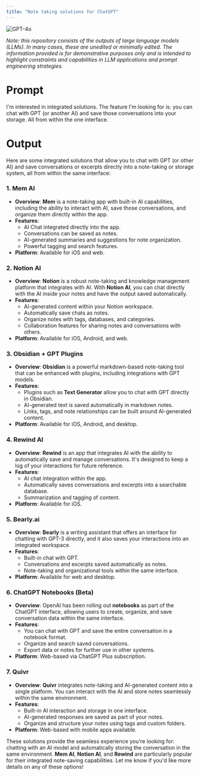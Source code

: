 ```yaml
---
title: "Note taking solutions for ChatGPT"
---
```

![GPT-4o](https://img.shields.io/badge/GPT--4o-3333FF?style=for-the-badge&logo=openai&logoColor=white)



*Note: this repository consists of the outputs of large language models (LLMs). In many cases, these are unedited or minimally edited. The information provided is for demonstrative purposes only and is intended to highlight constraints and capabilities in LLM applications and prompt engineering strategies.*


# Prompt

I'm interested in integrated solutions. The feature I'm looking for is: you can chat with GPT (or another AI) and save those conversations into your storage. All from within the one interface.

# Output

Here are some integrated solutions that allow you to chat with GPT (or other AI) and save conversations or excerpts directly into a note-taking or storage system, all from within the same interface:

### 1. **Mem AI**
   - **Overview**: **Mem** is a note-taking app with built-in AI capabilities, including the ability to interact with AI, save those conversations, and organize them directly within the app.
   - **Features**:
     - AI Chat integrated directly into the app.
     - Conversations can be saved as notes.
     - AI-generated summaries and suggestions for note organization.
     - Powerful tagging and search features.
   - **Platform**: Available for iOS and web.

### 2. **Notion AI**
   - **Overview**: **Notion** is a robust note-taking and knowledge management platform that integrates with AI. With **Notion AI**, you can chat directly with the AI inside your notes and have the output saved automatically.
   - **Features**:
     - AI-generated content within your Notion workspace.
     - Automatically save chats as notes.
     - Organize notes with tags, databases, and categories.
     - Collaboration features for sharing notes and conversations with others.
   - **Platform**: Available for iOS, Android, and web.

### 3. **Obsidian + GPT Plugins**
   - **Overview**: **Obsidian** is a powerful markdown-based note-taking tool that can be enhanced with plugins, including integrations with GPT models.
   - **Features**:
     - Plugins such as **Text Generator** allow you to chat with GPT directly in Obsidian.
     - AI-generated text is saved automatically in markdown notes.
     - Links, tags, and note relationships can be built around AI-generated content.
   - **Platform**: Available for iOS, Android, and desktop.

### 4. **Rewind AI**
   - **Overview**: **Rewind** is an app that integrates AI with the ability to automatically save and manage conversations. It's designed to keep a log of your interactions for future reference.
   - **Features**:
     - AI chat integration within the app.
     - Automatically saves conversations and excerpts into a searchable database.
     - Summarization and tagging of content.
   - **Platform**: Available for iOS.

### 5. **Bearly.ai**
   - **Overview**: **Bearly** is a writing assistant that offers an interface for chatting with GPT-3 directly, and it also saves your interactions into an integrated workspace.
   - **Features**:
     - Built-in chat with GPT.
     - Conversations and excerpts saved automatically as notes.
     - Note-taking and organizational tools within the same interface.
   - **Platform**: Available for web and desktop.

### 6. **ChatGPT Notebooks (Beta)**
   - **Overview**: OpenAI has been rolling out **notebooks** as part of the ChatGPT interface, allowing users to create, organize, and save conversation data within the same interface.
   - **Features**:
     - You can chat with GPT and save the entire conversation in a notebook format.
     - Organize and search saved conversations.
     - Export data or notes for further use in other systems.
   - **Platform**: Web-based via ChatGPT Plus subscription.

### 7. **Quivr**
   - **Overview**: **Quivr** integrates note-taking and AI-generated content into a single platform. You can interact with the AI and store notes seamlessly within the same environment.
   - **Features**:
     - Built-in AI interaction and storage in one interface.
     - AI-generated responses are saved as part of your notes.
     - Organize and structure your notes using tags and custom folders.
   - **Platform**: Web-based with mobile apps available.

These solutions provide the seamless experience you're looking for: chatting with an AI model and automatically storing the conversation in the same environment. **Mem AI**, **Notion AI**, and **Rewind** are particularly popular for their integrated note-saving capabilities. Let me know if you'd like more details on any of these options!